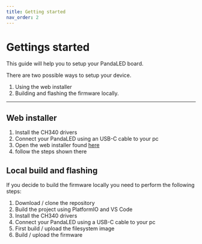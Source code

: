 ```yaml
---
title: Getting started
nav_order: 2
---
```


# Gettings started

This guide will help you to setup your PandaLED board.

There are two possible ways to setup your device.


1. Using the web installer
2. Building and flashing the firmware locally.

* * *


## Web installer

1. Install the CH340 drivers
2. Connect your PandaLED using an USB-C cable to your pc
3. Open the web installer found [here](https://derdeno.github.io/PandaLED/web-installer.html)
4. follow the steps shown there



## Local build and flashing

If you decide to build the firmware locally you need to perform the following steps:

1. Download / clone the repository
2. Build the project using PlatformIO and VS Code
3. Install the CH340 drivers
4. Connect your PandaLED using a USB-C cable to your pc
5. First build / upload the filesystem image
6. Build / upload the firmware


